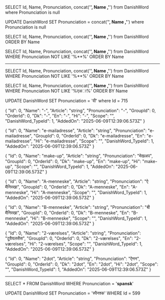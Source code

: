 SELECT Id, Name, Pronunciation, concat('**', Name ,'**') from DanishWord
where Pronunciation is null

UPDATE DanishWord
SET Pronunciation = concat('**', Name ,'**')
where Pronunciation is null

SELECT Id, Name, Pronunciation, concat('**', Name ,'**') from DanishWord
ORDER BY Name

SELECT Id, Name, Pronunciation, concat('**', Name ,'**') from DanishWord
WHERE Pronunciation NOT LIKE '%\*\*%'
ORDER BY Name

---

SELECT Id, Name, Pronunciation, concat('**', Name ,'**') from DanishWord
WHERE Pronunciation NOT LIKE '%\*\*%'
ORDER BY Name

SELECT Id, Name, Pronunciation, concat('**', Name ,'**') from DanishWord
WHERE Pronunciation NOT LIKE '%एअा%'
ORDER BY Name

UPDATE DanishWord
SET Pronunciation = 'वी'
where Id = 715

{
"Id": 0,
"Name": "-",
"Article": "string",
"Pronunciation": "-",
"GroupId": 0,
"OrderId": 0,
"Dk": "-",
"En": "-",
"Hi": "-",
"Scope": "",
"DanishWord_TypeId": 1,
"AddedOn": "2025-06-09T12:39:06.573Z"
}

{
"Id": 0,
"Name": "e-mailadresse",
"Article": "string",
"Pronunciation": "e-mailadresse",
"GroupId": 0,
"OrderId": 0,
"Dk": "e-mailadresse",
"En": "e-mailadresse",
"Hi": "e-mailadresse",
"Scope": "",
"DanishWord_TypeId": 1,
"AddedOn": "2025-06-09T12:39:06.573Z"
}

{
"Id": 0,
"Name": "make-up",
"Article": "string",
"Pronunciation": "मेखअप",
"GroupId": 0,
"OrderId": 0,
"Dk": "make-up",
"En": "make-up",
"Hi": "make-up",
"Scope": "",
"DanishWord_TypeId": 1,
"AddedOn": "2025-06-09T12:39:06.573Z"
}

{
"Id": 0,
"Name": "A-menneske",
"Article": "string",
"Pronunciation": "ऐ मैनिस्खा",
"GroupId": 0,
"OrderId": 0,
"Dk": "A-menneske",
"En": "A-menneske",
"Hi": "A-menneske",
"Scope": "",
"DanishWord_TypeId": 1,
"AddedOn": "2025-06-09T12:39:06.573Z"
}

{
"Id": 0,
"Name": "B-menneske",
"Article": "string",
"Pronunciation": "बी मैनिस्खा",
"GroupId": 0,
"OrderId": 0,
"Dk": "B-menneske",
"En": "B-menneske",
"Hi": "B-menneske",
"Scope": "",
"DanishWord_TypeId": 1,
"AddedOn": "2025-06-09T12:39:06.573Z"
}

{
"Id": 0,
"Name": "2-værelses",
"Article": "string",
"Pronunciation": "टूवैयलसैस",
"GroupId": 0,
"OrderId": 0,
"Dk": "2-værelses",
"En": "2-værelses",
"Hi": "2-værelses",
"Scope": "",
"DanishWord_TypeId": 1,
"AddedOn": "2025-06-09T12:39:06.573Z"
}

{
"Id": 0,
"Name": "2dot",
"Article": "string",
"Pronunciation": "ऐनन",
"GroupId": 0,
"OrderId": 0,
"Dk": "2dot",
"En": "2dot",
"Hi": "2dot",
"Scope": "",
"DanishWord_TypeId": 1,
"AddedOn": "2025-06-09T12:39:06.573Z"
}

---

SELECT \* FROM DanishWord
WHERE Pronunciation = '**spansk**'

UPDATE DanishWord
SET Pronunciation = 'स्पैनश्क'
WHERE Id = 599
